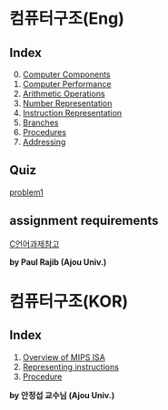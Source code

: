 # 컴퓨터구조(Eng)

## Index

0. [Computer Components](./Computer-Components.md)
1. [Computer Performance](./Computer-Performance.md)
2. [Arithmetic Operations](./Arithmetic-Operation.md)
4. [Number Representation](./Number-Representation.md)
5. [Instruction Representation](./Instruction-Representation.md)
6. [Branches](./Branches.md)
7. [Procedures](./Procedures.md)
8. [Addressing](./Addressing.md)


## Quiz
[problem1](./problem.md)

## assignment requirements
[C언어과제참고](./C언어과제참고.md)

**by Paul Rajib (Ajou Univ.)**

# 컴퓨터구조(KOR)

## Index

1. [Overview of MIPS ISA](./Overview-of-MIPS-ISA.md)
2. [Representing instructions](./Representing-instructions)
3. [Procedure](./Procedure_kor.md)

**by 안정섭 교수님 (Ajou Univ.)**